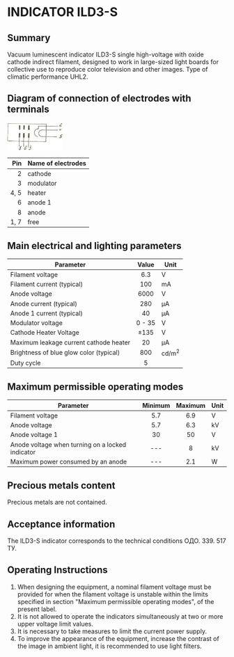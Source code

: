 # INDICATOR ILD3-S

## Summary

Vacuum luminescent indicator ILD3-S single high-voltage with oxide cathode indirect filament, designed to work in
large-sized light boards for collective use to reproduce color television and other images. Type of climatic performance
UHL2.

## Diagram of connection of electrodes with terminals

![Schema](schema.png "Schema") 

|  Pin | Name of electrodes |
|-----:|--------------------|
|    2 | cathode            |
|    3 | modulator          |
| 4, 5 | heater             |
|    6 | anode 1            |
|    8 | anode              |
| 1, 7 | free               |

## Main electrical and lighting parameters

| Parameter                               | Value  | Unit             |
|-----------------------------------------|:------:|------------------|
| Filament voltage                        |  6.3   | V                | 
| Filament current (typical)              |  100   | mA               |
| Anode voltage                           |  6000  | V                |
| Anode current (typical)                 |  280   | μA               |
| Anode 1 current (typical)               |   40   | μA               |
| Modulator voltage                       | 0 - 35 | V                |
| Cathode Heater Voltage                  |  ±135  | V                |
| Maximum leakage current cathode heater  |   20   | μA               |
| Brightness of blue glow color (typical) |  800   | cd/m<sup>2</sup> |
| Duty cycle                              |   5    |                  |

## Maximum permissible operating modes

| Parameter                                        | Minimum | Maximum | Unit |
|--------------------------------------------------|:-------:|:-------:|------|
| Filament voltage                                 |   5.7   |   6.9   | V    | 
| Anode voltage                                    |   5.7   |   6.3   | kV   |
| Anode voltage 1                                  |   30    |   50    | V    |
| Anode voltage when turning on a locked indicator |   ---   |    8    | kV   |
| Maximum power consumed by an anode               |   ---   |   2.1   | W    |

## Precious metals content

Precious metals are not contained.

## Acceptance information

The ILD3-S indicator corresponds to the technical conditions ОДО. 339. 517 ТУ.

## Operating Instructions

1. When designing the equipment, a nominal filament voltage must be provided for when the filament voltage is unstable
   within the limits specified in section "Maximum permissible operating modes", of the present label.
2. It is not allowed to operate the indicators simultaneously at two or more upper voltage limit values.
3. It is necessary to take measures to limit the current power supply.
4. To improve the appearance of the equipment, increase the contrast of the image in ambient light, it is recommended to
   use light filters.     
